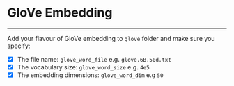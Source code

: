 # GloVe Embedding
---
Add your flavour of GloVe embedding to `glove` folder and make sure you specify:
- [x] The file name: `glove_word_file` e.g. `glove.6B.50d.txt`
- [x] The vocabulary size: `glove_word_size` e.g. `4e5`
- [x] The embedding dimensions: `glove_word_dim` e.g `50`